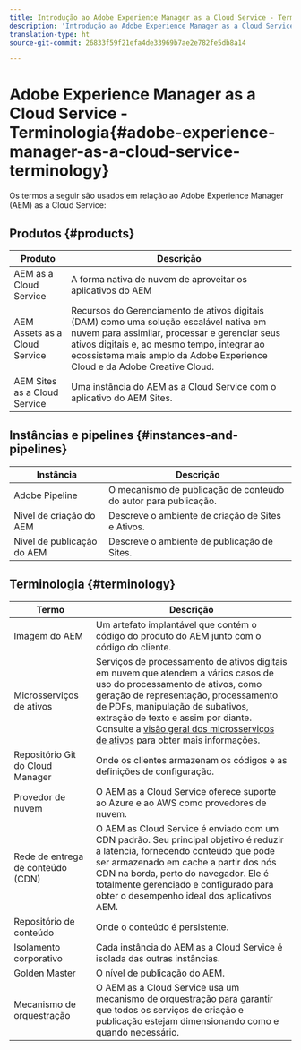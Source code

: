 ```yaml
---
title: Introdução ao Adobe Experience Manager as a Cloud Service - Terminologia
description: 'Introdução ao Adobe Experience Manager as a Cloud Service - Terminologia. '
translation-type: ht
source-git-commit: 26833f59f21efa4de33969b7ae2e782fe5db8a14

---
```



# Adobe Experience Manager as a Cloud Service - Terminologia{#adobe-experience-manager-as-a-cloud-service-terminology}

Os termos a seguir são usados em relação ao Adobe Experience Manager (AEM) as a Cloud Service:

## Produtos {#products}

| Produto | Descrição |
|---|---|
| AEM as a Cloud Service | A forma nativa de nuvem de aproveitar os aplicativos do AEM |
| AEM Assets as a Cloud Service | Recursos do Gerenciamento de ativos digitais (DAM) como uma solução escalável nativa em nuvem para assimilar, processar e gerenciar seus ativos digitais e, ao mesmo tempo, integrar ao ecossistema mais amplo da Adobe Experience Cloud e da Adobe Creative Cloud. |
| AEM Sites as a Cloud Service | Uma instância do AEM as a Cloud Service com o aplicativo do AEM Sites. |

## Instâncias e pipelines {#instances-and-pipelines}

| Instância | Descrição |
|---|---|
| Adobe Pipeline | O mecanismo de publicação de conteúdo do autor para publicação. |
| Nível de criação do AEM | Descreve o ambiente de criação de Sites e Ativos. |
| Nível de publicação do AEM | Descreve o ambiente de publicação de Sites. |


<!-- This section of the table must be alphabetic -->

## Terminologia {#terminology}

| Termo | Descrição |
|---|---|
| Imagem do AEM | Um artefato implantável que contém o código do produto do AEM junto com o código do cliente. |
| Microsserviços de ativos | Serviços de processamento de ativos digitais em nuvem que atendem a vários casos de uso do processamento de ativos, como geração de representação, processamento de PDFs, manipulação de subativos, extração de texto e assim por diante. Consulte a [visão geral dos microsserviços de ativos](/help/assets/asset-microservices-overview.md) para obter mais informações. |
| Repositório Git do Cloud Manager | Onde os clientes armazenam os códigos e as definições de configuração. |
| Provedor de nuvem | O AEM as a Cloud Service oferece suporte ao Azure e ao AWS como provedores de nuvem. |
| Rede de entrega de conteúdo (CDN) | O AEM as Cloud Service é enviado com um CDN padrão. Seu principal objetivo é reduzir a latência, fornecendo conteúdo que pode ser armazenado em cache a partir dos nós CDN na borda, perto do navegador. Ele é totalmente gerenciado e configurado para obter o desempenho ideal dos aplicativos AEM. |
| Repositório de conteúdo | Onde o conteúdo é persistente. |
| Isolamento corporativo | Cada instância do AEM as a Cloud Service é isolada das outras instâncias. |
| Golden Master | O nível de publicação do AEM. |
| Mecanismo de orquestração | O AEM as a Cloud Service usa um mecanismo de orquestração para garantir que todos os serviços de criação e publicação estejam dimensionando como e quando necessário. |
